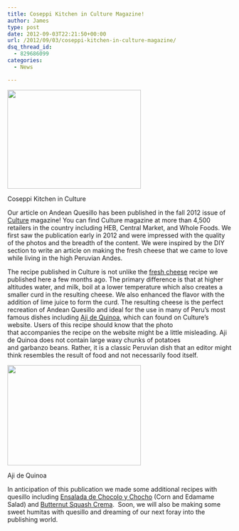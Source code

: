 ```yaml
---
title: Coseppi Kitchen in Culture Magazine!
author: James
type: post
date: 2012-09-03T22:21:50+00:00
url: /2012/09/03/coseppi-kitchen-in-culture-magazine/
dsq_thread_id:
  - 829686099
categories:
  - News

---
```

<div id="attachment_1515" style="width: 310px" class="wp-caption alignright">
  <a href="{{% mediaroot %}}uploads/2012/09/Culture-Magazine-Article-1.jpg" rel="lightbox[1513]"><img class="size-medium wp-image-1515" title="Coseppi Kitchen in Culture" src="{{% mediaroot %}}uploads/2012/09/Culture-Magazine-Article-1-300x222.jpg" alt="" width="300" height="222" /></a>
  
  <p class="wp-caption-text">
    Coseppi Kitchen in Culture
  </p>
</div>

Our article on Andean Quesillo has been published in the fall 2012 issue of <a title="Culture Magazine" href="http://www.culturecheesemag.com/" target="_blank">Culture</a> magazine! You can find Culture magazine at more than 4,500 retailers in the country including HEB, Central Market, and Whole Foods. We first saw the publication early in 2012 and were impressed with the quality of the photos and the breadth of the content. We were inspired by the DIY section to write an article on making the fresh cheese that we came to love while living in the high Peruvian Andes.

The recipe published in Culture is not unlike the <a title="Fresh Cheese" href="http://kitchen.coseppi.com/2012/03/fresh-cheese/" target="_blank">fresh cheese</a> recipe we published here a few months ago. The primary difference is that at higher altitudes water, and milk, boil at a lower temperature which also creates a smaller curd in the resulting cheese. We also enhanced the flavor with the addition of lime juice to form the curd. The resulting cheese is the perfect recreation of Andean Quesillo and ideal for the use in many of Peru&#8217;s most famous dishes including <a href="http://www.culturecheesemag.com/recipes/aji_de_quinoa" target="_blank">Aji de Quinoa</a>, which can found on Culture&#8217;s website. Users of this recipe should know that the photo that accompanies the recipe on the website might be a little misleading. Aji de Quinoa does not contain large waxy chunks of potatoes and garbanzo beans. Rather, it is a classic Peruvian dish that an editor might think resembles the result of food and not necessarily food itself.

<div id="attachment_1516" style="width: 310px" class="wp-caption alignleft">
  <a href="{{% mediaroot %}}uploads/2012/09/aji_de_quinoa_finished_20120406.jpg" rel="lightbox[1513]"><img class="size-medium wp-image-1516" title="aji de quinoa" src="{{% mediaroot %}}uploads/2012/09/aji_de_quinoa_finished_20120406-300x225.jpg" alt="" width="300" height="225" srcset="{{% mediaroot %}}uploads/2012/09/aji_de_quinoa_finished_20120406-300x225.jpg 300w, {{% mediaroot %}}uploads/2012/09/aji_de_quinoa_finished_20120406-400x300.jpg 400w, {{% mediaroot %}}uploads/2012/09/aji_de_quinoa_finished_20120406.jpg 1024w" sizes="(max-width: 300px) 100vw, 300px" /></a>
  
  <p class="wp-caption-text">
    Aji de Quinoa
  </p>
</div>

In anticipation of this publication we made some additional recipes with quesillo including [Ensalada de Chocolo y Chocho][1] (Corn and Edamame Salad) and [Butternut Squash Crema][2].  Soon, we will also be making some sweet humitas with quesillo and dreaming of our next foray into the publishing world.

 [1]: http://kitchen.coseppi.com/2012/08/ensalada-de-choclo-y-cho-cho/ "Ensalada de Choclo y Cho Cho"
 [2]: http://kitchen.coseppi.com/2012/08/butternut-squash-crema/ "Butternut Squash Crema"